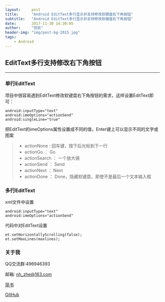 ```yaml
---
layout:     post
title:      "Android EditText多行显示并支持修改软键盘右下角按钮"
subtitle:   "Android EditText多行显示并支持修改软键盘右下角按钮"
date:       2017-11-30 14:30:05
author:     "哲匠"
header-img: "img/post-bg-2015.jpg"
tags:
    - Android
---
```


## EditText多行支持修改右下角按钮
----
### 单行EditText
项目中很容易遇到EditText修改软键盘右下角按钮的需求，这样设置EditText即可：

```
android:inputType="text"
android:imeOptions="actionSend"        
android:singleLine="true"
```
把EditText的imeOptions属性设置成不同的值，Enter键上可以显示不同的文字或图案
> * actionNone : 回车键，按下后光标到下一行
> * actionGo ： Go
> * actionSearch ： 一个放大镜
> * actionSend ： Send
> * actionNext ： Next
> * actionDone ： Done，隐藏软键盘，即使不是最后一个文本输入框

### 多行EditText
xml文件中设置

```
android:inputType="text"
android:imeOptions="actionSend" 
```
代码中对EditText设置

```
et.setHorizontallyScrolling(false);
et.setMaxLines(maxlines);
```

### 关于我
QQ交流群:496946393 

邮箱: nh_zhe@163.com

[简书](http://www.jianshu.com/users/550d52af9d72/latest_articles)

[GitHub](https://github.com/zhe525069676)

